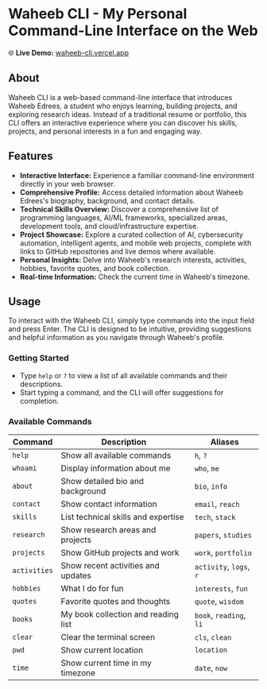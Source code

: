# Waheeb CLI - My Personal Command-Line Interface on the Web

🌐 **Live Demo:** [waheeb-cli.vercel.app](https://waheeb-cli.vercel.app/)

## About

Waheeb CLI is a web-based command-line interface that introduces Waheeb Edrees, a student who enjoys learning, building projects, and exploring research ideas. Instead of a traditional resume or portfolio, this CLI offers an interactive experience where you can discover his skills, projects, and personal interests in a fun and engaging way.

## Features

- **Interactive Interface:** Experience a familiar command-line environment directly in your web browser.
- **Comprehensive Profile:** Access detailed information about Waheeb Edrees's biography, background, and contact details.
- **Technical Skills Overview:** Discover a comprehensive list of programming languages, AI/ML frameworks, specialized areas, development tools, and cloud/infrastructure expertise.
- **Project Showcase:** Explore a curated collection of AI, cybersecurity automation, intelligent agents, and mobile web projects, complete with links to GitHub repositories and live demos where available.
- **Personal Insights:** Delve into Waheeb's research interests, activities, hobbies, favorite quotes, and book collection.
- **Real-time Information:** Check the current time in Waheeb's timezone.

## Usage

To interact with the Waheeb CLI, simply type commands into the input field and press Enter. The CLI is designed to be intuitive, providing suggestions and helpful information as you navigate through Waheeb's profile.

### Getting Started

- Type `help` or `?` to view a list of all available commands and their descriptions.
- Start typing a command, and the CLI will offer suggestions for completion.

### Available Commands

| Command    | Description                                   | Aliases          |
|------------|-----------------------------------------------|------------------|
| `help`     | Show all available commands                   | `h`, `?`         |
| `whoami`   | Display information about me                  | `who`, `me`      |
| `about`    | Show detailed bio and background              | `bio`, `info`    |
| `contact`  | Show contact information                      | `email`, `reach` |
| `skills`   | List technical skills and expertise           | `tech`, `stack`  |
| `research` | Show research areas and projects              | `papers`, `studies`|
| `projects` | Show GitHub projects and work                 | `work`, `portfolio`|
| `activities`| Show recent activities and updates            | `activity`, `logs`, `r`|
| `hobbies`  | What I do for fun                             | `interests`, `fun`|
| `quotes`   | Favorite quotes and thoughts                  | `quote`, `wisdom`|
| `books`    | My book collection and reading list           | `book`, `reading`, `li`|
| `clear`    | Clear the terminal screen                     | `cls`, `clean`   |
| `pwd`      | Show current location                         | `location`       |
| `time`     | Show current time in my timezone              | `date`, `now`    |
